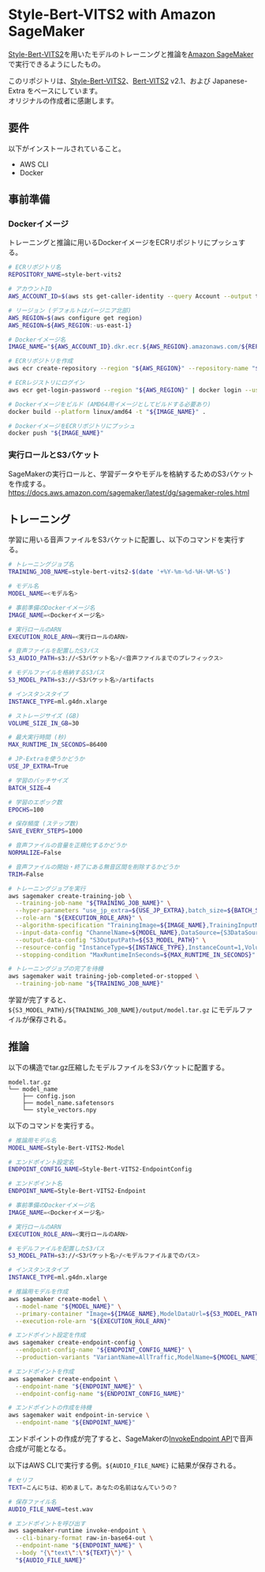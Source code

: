 # Style-Bert-VITS2 with Amazon SageMaker

[Style-Bert-VITS2](https://github.com/litagin02/Style-Bert-VITS2)を用いたモデルのトレーニングと推論を[Amazon SageMaker](https://aws.amazon.com/sagemaker/)で実行できるようにしたもの。

このリポジトリは、[Style-Bert-VITS2](https://github.com/litagin02/Style-Bert-VITS2)、[Bert-VITS2](https://github.com/fishaudio/Bert-VITS2) v2.1、および Japanese-Extra をベースにしています。  
オリジナルの作成者に感謝します。

## 要件

以下がインストールされていること。

- AWS CLI
- Docker

## 事前準備

### Dockerイメージ

トレーニングと推論に用いるDockerイメージをECRリポジトリにプッシュする。

```sh
# ECRリポジトリ名
REPOSITORY_NAME=style-bert-vits2

# アカウントID
AWS_ACCOUNT_ID=$(aws sts get-caller-identity --query Account --output text)

# リージョン (デフォルトはバージニア北部)
AWS_REGION=$(aws configure get region)
AWS_REGION=${AWS_REGION:-us-east-1}

# Dockerイメージ名
IMAGE_NAME="${AWS_ACCOUNT_ID}.dkr.ecr.${AWS_REGION}.amazonaws.com/${REPOSITORY_NAME}:latest"

# ECRリポジトリを作成
aws ecr create-repository --region "${AWS_REGION}" --repository-name "${REPOSITORY_NAME}"

# ECRレジストリにログイン
aws ecr get-login-password --region "${AWS_REGION}" | docker login --username AWS --password-stdin "${AWS_ACCOUNT_ID}.dkr.ecr.${AWS_REGION}.amazonaws.com"

# Dockerイメージをビルド (AMD64用イメージとしてビルドする必要あり)
docker build --platform linux/amd64 -t "${IMAGE_NAME}" .

# DockerイメージをECRリポジトリにプッシュ
docker push "${IMAGE_NAME}"
```

### 実行ロールとS3バケット

SageMakerの実行ロールと、学習データやモデルを格納するためのS3バケットを作成する。  
https://docs.aws.amazon.com/sagemaker/latest/dg/sagemaker-roles.html

## トレーニング

学習に用いる音声ファイルをS3バケットに配置し、以下のコマンドを実行する。

```sh
# トレーニングジョブ名
TRAINING_JOB_NAME=style-bert-vits2-$(date '+%Y-%m-%d-%H-%M-%S')

# モデル名
MODEL_NAME=<モデル名>

# 事前準備のDockerイメージ名
IMAGE_NAME=<Dockerイメージ名>

# 実行ロールのARN
EXECUTION_ROLE_ARN=<実行ロールのARN>

# 音声ファイルを配置したS3パス
S3_AUDIO_PATH=s3://<S3バケット名>/<音声ファイルまでのプレフィックス>

# モデルファイルを格納するS3パス
S3_MODEL_PATH=s3://<S3バケット名>/artifacts

# インスタンスタイプ
INSTANCE_TYPE=ml.g4dn.xlarge

# ストレージサイズ (GB)
VOLUME_SIZE_IN_GB=30

# 最大実行時間 (秒)
MAX_RUNTIME_IN_SECONDS=86400

# JP-Extraを使うかどうか
USE_JP_EXTRA=True

# 学習のバッチサイズ
BATCH_SIZE=4

# 学習のエポック数
EPOCHS=100

# 保存頻度 (ステップ数)
SAVE_EVERY_STEPS=1000

# 音声ファイルの音量を正規化するかどうか
NORMALIZE=False

# 音声ファイルの開始・終了にある無音区間を削除するかどうか
TRIM=False

# トレーニングジョブを実行
aws sagemaker create-training-job \
  --training-job-name "${TRAINING_JOB_NAME}" \
  --hyper-parameters "use_jp_extra=${USE_JP_EXTRA},batch_size=${BATCH_SIZE},epochs=${EPOCHS},save_every_steps=${SAVE_EVERY_STEPS},normalize=${NORMALIZE},trim=${TRIM}" \
  --role-arn "${EXECUTION_ROLE_ARN}" \
  --algorithm-specification "TrainingImage=${IMAGE_NAME},TrainingInputMode=File" \
  --input-data-config "ChannelName=${MODEL_NAME},DataSource={S3DataSource={S3DataType=S3Prefix,S3Uri=${S3_AUDIO_PATH},S3DataDistributionType=FullyReplicated}}" \
  --output-data-config "S3OutputPath=${S3_MODEL_PATH}" \
  --resource-config "InstanceType=${INSTANCE_TYPE},InstanceCount=1,VolumeSizeInGB=${VOLUME_SIZE_IN_GB}" \
  --stopping-condition "MaxRuntimeInSeconds=${MAX_RUNTIME_IN_SECONDS}"

# トレーニングジョブの完了を待機
aws sagemaker wait training-job-completed-or-stopped \
  --training-job-name "${TRAINING_JOB_NAME}"
```

学習が完了すると、`${S3_MODEL_PATH}/${TRAINING_JOB_NAME}/output/model.tar.gz` にモデルファイルが保存される。

## 推論

以下の構造でtar.gz圧縮したモデルファイルをS3バケットに配置する。

```
model.tar.gz
└── model_name
    ├── config.json
    ├── model_name.safetensors
    └── style_vectors.npy
```

以下のコマンドを実行する。

```sh
# 推論用モデル名
MODEL_NAME=Style-Bert-VITS2-Model

# エンドポイント設定名
ENDPOINT_CONFIG_NAME=Style-Bert-VITS2-EndpointConfig

# エンドポイント名
ENDPOINT_NAME=Style-Bert-VITS2-Endpoint

# 事前準備のDockerイメージ名
IMAGE_NAME=<Dockerイメージ名>

# 実行ロールのARN
EXECUTION_ROLE_ARN=<実行ロールのARN>

# モデルファイルを配置したS3パス
S3_MODEL_PATH=s3://<S3バケット名>/<モデルファイルまでのパス>

# インスタンスタイプ
INSTANCE_TYPE=ml.g4dn.xlarge

# 推論用モデルを作成
aws sagemaker create-model \
  --model-name "${MODEL_NAME}" \
  --primary-container "Image=${IMAGE_NAME},ModelDataUrl=${S3_MODEL_PATH}" \
  --execution-role-arn "${EXECUTION_ROLE_ARN}"

# エンドポイント設定を作成
aws sagemaker create-endpoint-config \
  --endpoint-config-name "${ENDPOINT_CONFIG_NAME}" \
  --production-variants "VariantName=AllTraffic,ModelName=${MODEL_NAME},InitialInstanceCount=1,InstanceType=${INSTANCE_TYPE}"

# エンドポイントを作成
aws sagemaker create-endpoint \
  --endpoint-name "${ENDPOINT_NAME}" \
  --endpoint-config-name "${ENDPOINT_CONFIG_NAME}"

# エンドポイントの作成を待機
aws sagemaker wait endpoint-in-service \
  --endpoint-name "${ENDPOINT_NAME}"
```

エンドポイントの作成が完了すると、SageMakerの[InvokeEndpoint API](https://docs.aws.amazon.com/sagemaker/latest/APIReference/API_runtime_InvokeEndpoint.html)で音声合成が可能となる。

以下はAWS CLIで実行する例。`${AUDIO_FILE_NAME}` に結果が保存される。

```sh
# セリフ
TEXT=こんにちは、初めまして。あなたの名前はなんていうの？

# 保存ファイル名
AUDIO_FILE_NAME=test.wav

# エンドポイントを呼び出す
aws sagemaker-runtime invoke-endpoint \
  --cli-binary-format raw-in-base64-out \
  --endpoint-name "${ENDPOINT_NAME}" \
  --body "{\"text\":\"${TEXT}\"}" \
  "${AUDIO_FILE_NAME}"
```
